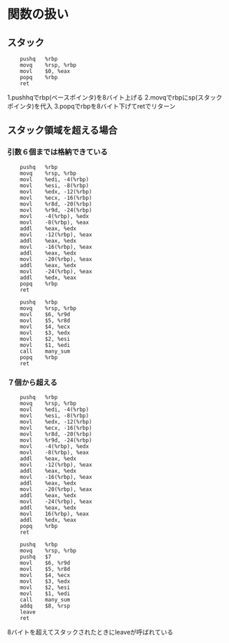 # 関数の扱い

## スタック

```
	pushq	%rbp
	movq	%rsp, %rbp
	movl	$0, %eax
	popq	%rbp
	ret
```

1.pushhqでrbp(ベースポインタ)を8バイト上げる
2.movqでrbpにsp(スタックポインタ)を代入
3.popqでrbpを8バイト下げてretでリターン

## スタック領域を超える場合
### 引数６個までは格納できている
```
	pushq	%rbp
	movq	%rsp, %rbp
	movl	%edi, -4(%rbp)
	movl	%esi, -8(%rbp)
	movl	%edx, -12(%rbp)
	movl	%ecx, -16(%rbp)
	movl	%r8d, -20(%rbp)
	movl	%r9d, -24(%rbp)
	movl	-4(%rbp), %edx
	movl	-8(%rbp), %eax
	addl	%eax, %edx
	movl	-12(%rbp), %eax
	addl	%eax, %edx
	movl	-16(%rbp), %eax
	addl	%eax, %edx
	movl	-20(%rbp), %eax
	addl	%eax, %edx
	movl	-24(%rbp), %eax
	addl	%edx, %eax
	popq	%rbp
	ret
```

```
	pushq	%rbp
	movq	%rsp, %rbp
	movl	$6, %r9d
	movl	$5, %r8d
	movl	$4, %ecx
	movl	$3, %edx
	movl	$2, %esi
	movl	$1, %edi
	call	many_sum
	popq	%rbp
	ret
```

### ７個から超える
```
	pushq	%rbp
	movq	%rsp, %rbp
	movl	%edi, -4(%rbp)
	movl	%esi, -8(%rbp)
	movl	%edx, -12(%rbp)
	movl	%ecx, -16(%rbp)
	movl	%r8d, -20(%rbp)
	movl	%r9d, -24(%rbp)
	movl	-4(%rbp), %edx
	movl	-8(%rbp), %eax
	addl	%eax, %edx
	movl	-12(%rbp), %eax
	addl	%eax, %edx
	movl	-16(%rbp), %eax
	addl	%eax, %edx
	movl	-20(%rbp), %eax
	addl	%eax, %edx
	movl	-24(%rbp), %eax
	addl	%eax, %edx
	movl	16(%rbp), %eax
	addl	%edx, %eax
	popq	%rbp
	ret
```

```
	pushq	%rbp
	movq	%rsp, %rbp
	pushq	$7
	movl	$6, %r9d
	movl	$5, %r8d
	movl	$4, %ecx
	movl	$3, %edx
	movl	$2, %esi
	movl	$1, %edi
	call	many_sum
	addq	$8, %rsp
	leave
	ret
```

8バイトを超えてスタックされたときにleaveが呼ばれている
